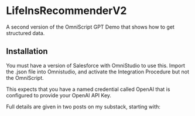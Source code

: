# LifeInsRecommenderV2
A second version of the OmniScript GPT Demo that shows how to get structured data.

## Installation

You must have a version of Salesforce with OmniStudio to use this.  Import the .json file into Omnistudio, and activate the Integration Procedure but not the OmniScript.

This expects that you have a named credential called OpenAI that is configured to provide your OpenAI API Key.

Full details are given in two posts on my substack, starting with:

